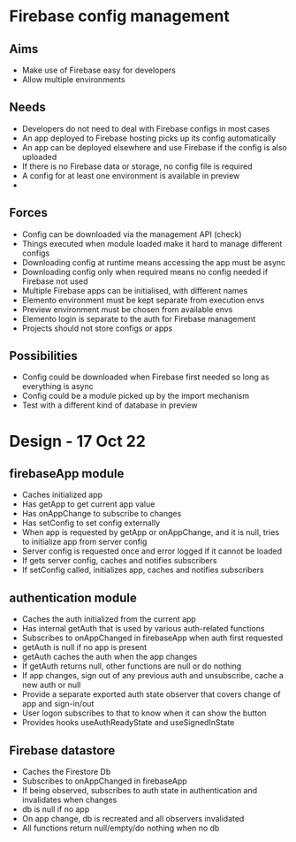 Firebase config management
==========================

Aims
----

- Make use of Firebase easy for developers
- Allow multiple environments

Needs
-----

- Developers do not need to deal with Firebase configs in most cases
- An app deployed to Firebase hosting picks up its config automatically
- An app can be deployed elsewhere and use Firebase if the config is also uploaded
- If there is no Firebase data or storage, no config file is required
- A config for at least one environment is available in preview
- 


Forces
------
- Config can be downloaded via the management API (check)
- Things executed when module loaded make it hard to manage different configs
- Downloading config at runtime means accessing the app must be async
- Downloading config only when required means no config needed if Firebase not used
- Multiple Firebase apps can be initialised, with different names
- Elemento environment must be kept separate from execution envs
- Preview environment must be chosen from available envs
- Elemento login is separate to the auth for Firebase management
- Projects should not store configs or apps 


Possibilities
-------------
- Config could be downloaded when Firebase first needed so long as everything is async
- Config could be a module picked up by the import mechanism
- Test with a different kind of database in preview


Design - 17 Oct 22
==================

firebaseApp module
------------------

- Caches initialized app
- Has getApp to get current app value
- Has onAppChange to subscribe to changes
- Has setConfig to set config externally
- When app is requested by getApp or onAppChange, and it is null, tries to initialize app from server config
- Server config is requested once and error logged if it cannot be loaded
- If gets server config, caches and notifies subscribers
- If setConfig called, initializes app, caches and notifies subscribers 

authentication module
---------------------

- Caches the auth initialized from the current app
- Has internal getAuth that is used by various auth-related functions
- Subscribes to onAppChanged in firebaseApp when auth first requested
- getAuth is null if no app is present
- getAuth caches the auth when the app changes
- If getAuth returns null, other functions are null or do nothing
- If app changes, sign out of any previous auth and unsubscribe, cache a new auth or null
- Provide a separate exported auth state observer that covers change of app and sign-in/out
- User logon subscribes to that to know when it can show the button
- Provides hooks useAuthReadyState and useSignedInState

Firebase datastore
------------------

- Caches the Firestore Db
- Subscribes to onAppChanged in firebaseApp
- If being observed, subscribes to auth state in authentication and invalidates when changes
- db is null if no app
- On app change, db is recreated and all observers invalidated
- All functions return null/empty/do nothing when no db
